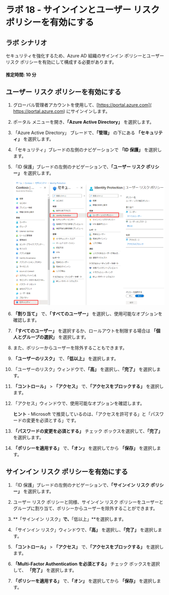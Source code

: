 ﻿---
lab:
    title: '18 - サインインとユーザー リスク ポリシーを有効にする'
    learning path: '02'
    module: 'モジュール 04 -Azure AD Identity Protection を管理する'
---

# ラボ 18 - サインインとユーザー リスク ポリシーを有効にする

## ラボ シナリオ

セキュリティを強化するため、Azure AD 組織のサインイン ポリシーとユーザー リスク ポリシーを有効にして構成する必要があります。

#### 推定時間: 10 分

## ユーザー リスク ポリシーを有効にする

1. グローバル管理者アカウントを使用して、[https://portal.azure.com]( https://portal.azure.com) にサインインします。

1. ポータル メニューを開き、**「Azure Active Directory」** を選択します。

1. 「Azure Active Directory」 ブレードで、**「管理」** の下にある **「セキュリティ」** を選択します。

1. 「セキュリティ」ブレードの左側のナビゲーションで **「ID 保護」** を選択します。

1. 「ID 保護」ブレードの左側のナビゲーションで、**「ユーザー リスク ポリシー」** を選択します。

    ![「ユーザー リスク ポリシー」ページと強調表示された参照パスを表示する画面イメージ](./media/lp2-mod4-browse-to-identity-protection.png)

1. **「割り当て」** で、**「すべてのユーザー」** を選択し、使用可能なオプションを確認します。

1. **「すべてのユーザー」** を選択するか、ロールアウトを制限する場合は **「個人とグループの選択」** を選択します。

1. また、ポリシーからユーザーを除外することもできます。

1. **「ユーザーのリスク」** で、**「低以上」** を選択します。

1. 「ユーザーのリスク」ウィンドウで、**「高」** を選択し、**「完了」** を選択します。

1. **「コントロール」** > **「アクセス」** で、**「アクセスをブロックする」** を選択します。

1. 「アクセス」ウィンドウで、使用可能なオプションを確認します。

    **ヒント** - Microsoft で推奨しているのは、「アクセスを許可する」と「パスワードの変更を必須とする」です。

1. **「パスワードの変更を必須とする」** チェック ボックスを選択して、**「完了」** を選択します。

1. **「ポリシーを適用する」** で、**「オン」** を選択してから **「保存」** を選択します。

## サインイン リスク ポリシーを有効にする

1. 「ID 保護」ブレードの左側のナビゲーションで、**「サインイン リスク ポリシー」** を選択します。

1. ユーザー リスク ポリシーと同様、サインイン リスク ポリシーをユーザーとグループに割り当て、ポリシーからユーザーを除外することができます。

1. **「サインイン リスク」**で、**「低以上」**を選択します。

1. 「サインイン リスク」ウィンドウで、**「高」** を選択し、**「完了」** を選択します。

1. **「コントロール」** > **「アクセス」** で、**「アクセスをブロックする」** を選択します。

1. **「Multi-Factor Authentication を必須とする」** チェック ボックスを選択して、 **「完了」** を選択します。

1. **「ポリシーを適用する」** で、**「オン」** を選択してから **「保存」** を選択します。
